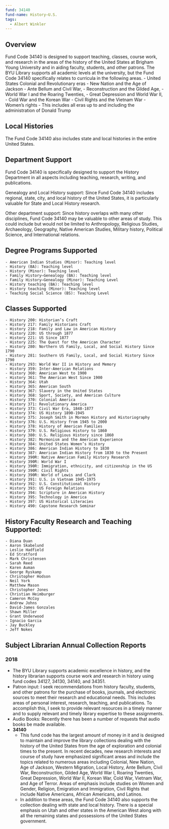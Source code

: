 ```yaml
---
fund: 34140
fund-name: History–U.S.
tags:
  - Albert Winkler
---
```

## Overview
Fund Code 34140 is designed to support teaching, classes, course work, and research in the areas of the history of the United States at Brigham Young University and in aiding faculty, students, and other patrons. The BYU Library supports all academic levels at the university, but the Fund Code 34140 specifically relates to curricula in the following areas. 
    - United States Colonial and Revolutionary eras
    - New Nation and the Age of Jackson
    - Ante Bellum and Civil War,
    - Reconstruction and the Gilded Age,
    - World War I and the Roaring Twenties,
    - Great Depression and World War II,
    - Cold War and the Korean War
    - Civil Rights and the Vietnam War
    - Women’s rights
    - This includes all eras up to and including the administration of Donald Trump 

## Local Histories
The Fund Code 34140 also includes state and local histories in the entire United States. 

## Department Support
Fund Code 34140 is specifically designed to support the History Department in all aspects including teaching, research, writing, and publications.

Genealogy and Local History support: Since Fund Code 34140 includes regional, state, city, and local history of the United States, it is particularly valuable for State and Local History research.

Other department support: Since history overlaps with many other disciplines, Fund Code 34140 may be valuable to other areas of study. This could include but would not be limited to Anthropology, Religious Studies, Archaeology, Geography, Native American Studies, Military history, Political Science, and International relations.

## Degree Programs Supported
    - American Indian Studies (Minor): Teaching level
    - History (BA): Teaching level
    - History (Minor): Teaching level
    - Family History–Genealogy (BA): Teaching level
    - Family History–Genealogy (Minor): Teaching Level
    - History teaching (BA): Teaching level
    - History teaching (Minor): Teaching level
    - Teaching Social Science (BS): Teaching Level

## Classes Supported
    - History 200: Historian’s Craft
    - History 217: Family Historians Craft
    - History 218: Family and Law in American History
    - History 220: US through 1877
    - History 221: US Since 1877
    - History 225: The Quest for the American Character
    - History 280: Northern US Family, Local, and Social History Since 1790
    - History 281: Southern US Family, Local, and Social History Since 1790
    - History 293: World War II in History and Memory
    - History 359: Inter-American Relations
    - History 360: American West to 1900
    - History 361: The American West Since 1900
    - History 364: Utah
    - History 365: American South
    - History 367: Slavery in the United States
    - History 368: Sport, Society, and American Culture
    - History 370: Colonial America
    - History 371: Revolutionary America
    - History 373: Civil War Era, 1848-1877
    - History 374: US History 1890-1945
    - History 375: Joseph Smith in Mormon History and Historiography
    - History 376: U.S. History from 1945 to 2000
    - History 378: History of American Families
    - History 379: U.S. Religious History to 1860
    - History 380: U.S. Religious History since 1860
    - History 382: Mormonism and the American Experience
    - History 384: United States Women’s History
    - History 386: American Indian History to 1830
    - History 387: American Indian History from 1830 to the Present
    - History 390R: Native American Family History Research
    - History 390R: World War I
    - History 390R: Immigration, ethnicity, and citizenship in the US
    - History 390R: Civil Rights
    - History 390R: World of Lewis and Clark
    - History 391: U.S. in Vietnam 1945-1975
    - History 392: U.S. Constitutional History
    - History 393: US Foreign Relations
    - History 394: Scripture in American History
    - History 395: Technology in America
    - History 397: US Historical Literacies
    - History 490: Capstone Research Seminar

## History Faculty Research and Teaching Supported:
    - Diana Duan
    - Aaron Skabelund
    - Leslie Hadfield
    - Ed Stratford
    - Mark Christensen
    - Sarah Reed
    - Karen Auman
    - George Ryskamp
    - Christopher Hodson
    - Neil York
    - Matthew Mason
    - Christopher Jones
    - Christian Heimburger
    - Cameron McCoy
    - Andrew Johns
    - David-James Gonzales
    - Shawn Miller
    - Grant Underwood
    - Ignacio Garcia
    - Jay Buckley
    - Jeff Nokes

## Subject Librarian Annual Collection Reports

### 2018
- The BYU Library supports academic excellence in history, and the history librarian supports course work and research in history using fund codes 34127, 34130, 34140, and 34351.
- Patron input: I seek recommendations from history faculty, students, and other patrons for the purchase of books, journals, and electronic sources to meet their research and educational needs. This includes areas of personal interest, research, teaching, and publications. To accomplish this, I seek to provide relevant resources in a timely manner and to supply relevant and timely library expertise to these assignments.
- Audio Books: Recently there has been a number of requests that audio books be made available.
- **34140**
    - This fund code has the largest amount of money in it and is designed to maintain and improve the library collections dealing with the history of the United States from the age of exploration and colonial times to the present. In recent decades, new research interests and course of study have emphasized significant areas and include the topics related to numerous areas including Colonial, New Nation, Age of Jackson, Western Migration, Local History, Ante Bellum, Civil War, Reconstruction, Gilded Age, World War I, Roaring Twenties, Great Depression, World War II, Korean War, Cold War, Vietnam War, and Age of Terror. Areas of emphasis include studies on Women and Gender, Religion, Emigration and Immigration, Civil Rights that include Native Americans, African Americans, and Latinos.
    - In addition to these areas, the Fund Code 34140 also supports the collection dealing with state and local history. There is a special emphasis on Utah and other states in the American West along with all the remaining states and possessions of the United States government.
